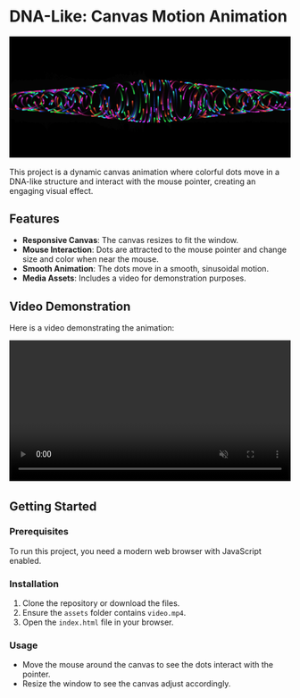 # DNA-Like: Canvas Motion Animation
![Hero i mage](assets/image.png)

This project is a dynamic canvas animation where colorful dots move in a DNA-like structure and interact with the mouse pointer, creating an engaging visual effect.

## Features

- **Responsive Canvas**: The canvas resizes to fit the window.
- **Mouse Interaction**: Dots are attracted to the mouse pointer and change size and color when near the mouse.
- **Smooth Animation**: The dots move in a smooth, sinusoidal motion.
- **Media Assets**: Includes a video for demonstration purposes.

## Video Demonstration

Here is a video demonstrating the animation:

<video width="100%" controls autoplay loop muted>
    <source src="assets/video.mp4" type="video/mp4">
    Your browser does not support the video tag.
</video>

## Getting Started

### Prerequisites

To run this project, you need a modern web browser with JavaScript enabled.

### Installation

1. Clone the repository or download the files.
2. Ensure the `assets` folder contains `video.mp4`.
3. Open the `index.html` file in your browser.

### Usage

- Move the mouse around the canvas to see the dots interact with the pointer.
- Resize the window to see the canvas adjust accordingly.


